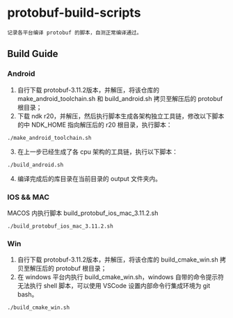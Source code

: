 # protobuf-build-scripts
    记录各平台编译 protobuf 的脚本，自测正常编译通过。
## Build Guide
### Android
1. 自行下载 protobuf-3.11.2版本，并解压，将该仓库的 make_android_toolchain.sh 和 build_android.sh 拷贝至解压后的 protobuf 根目录；
2. 下载 ndk r20，并解压，然后执行脚本生成各架构独立工具链，修改以下脚本的中 NDK_HOME 指向解压后的 r20 根目录，执行脚本：
```
./make_android_toolchain.sh
```

3. 在上一步已经生成了各 cpu 架构的工具链，执行以下脚本：
```
./build_android.sh
```

4. 编译完成后的库目录在当前目录的 output 文件夹内。
   
### IOS && MAC
MACOS 内执行脚本 build_protobuf_ios_mac_3.11.2.sh
```
./build_protobuf_ios_mac_3.11.2.sh
```

### Win
1. 自行下载 protobuf-3.11.2版本，并解压，将该仓库的 build_cmake_win.sh 拷贝至解压后的 protobuf 根目录；
2. 在 windows 平台内执行 build_cmake_win.sh，windows 自带的命令提示符无法执行 shell 脚本，可以使用 VSCode 设置内部命令行集成环境为 git bash。
```
./build_cmake_win.sh
```
